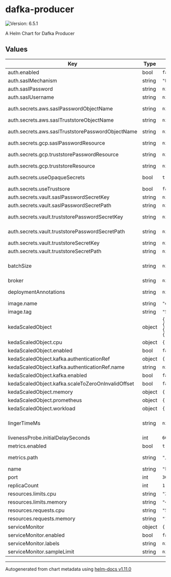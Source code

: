 # dafka-producer

![Version: 6.5.1](https://img.shields.io/badge/Version-6.5.1-informational?style=flat-square)

A Helm Chart for Dafka Producer

## Values

| Key | Type | Default | Description |
|-----|------|---------|-------------|
| auth.enabled | bool | `false` | should use authentication |
| auth.saslMechanism | string | `"PLAIN"` | sasl mechanism (PLAIN or SCRAM) |
| auth.saslPassword | string | `nil` | sasl password (not encrypted) |
| auth.saslUsername | string | `nil` | sasl username |
| auth.secrets.aws.saslPasswordObjectName | string | `nil` | aws secret object name for sasl password |
| auth.secrets.aws.saslTruststoreObjectName | string | `nil` | aws secret object name for truststore |
| auth.secrets.aws.saslTruststorePasswordObjectName | string | `nil` | aws secret object name for truststore password |
| auth.secrets.gcp.saslPasswordResource | string | `nil` | gcp secret resource for sasl password |
| auth.secrets.gcp.truststorePasswordResource | string | `nil` | gcp secret resource for truststore password |
| auth.secrets.gcp.truststoreResource | string | `nil` | gcp secret resource for truststore file |
| auth.secrets.useOpaqueSecrets | bool | `true` | should mount secrets to opaque secrets |
| auth.secrets.useTrustsore | bool | `false` | should use truststore |
| auth.secrets.vault.saslPasswordSecretKey | string | `nil` | vault secret key for sasl password |
| auth.secrets.vault.saslPasswordSecretPath | string | `nil` | vault secret path for sasl password |
| auth.secrets.vault.truststorePasswordSecretKey | string | `nil` | vault secret key for truststore password |
| auth.secrets.vault.truststorePasswordSecretPath | string | `nil` | vault secret path for truststore password |
| auth.secrets.vault.truststoreSecretKey | string | `nil` | vault secret key for truststore file |
| auth.secrets.vault.truststoreSecretPath | string | `nil` | vault secret path for truststore file |
| batchSize | string | `nil` | Batch processing config https://www.conduktor.io/kafka/kafka-producer-batching/ |
| broker | string | `nil` | the url of the kafka broker |
| deploymentAnnotations | string | `nil` | the annotations to add to the deployment |
| image.name | string | `"osskit/dafka-producer"` | the image name to use |
| image.tag | string | `"5.2"` | the image tag to use |
| kedaScaledObject | object | `{"cpu":{"enabled":false},"enabled":false,"kafka":{"authenticationRef":{"name":null},"enabled":false,"scaleToZeroOnInvalidOffset":false},"memory":{"enabled":false},"prometheus":{"enabled":false},"workload":{"enabled":false}}` | Keda [ScaledObject](https://keda.sh/docs/2.8/concepts/scaling-deployments/) configuration |
| kedaScaledObject.cpu | object | `{"enabled":false}` | set to enable CPU based scaler |
| kedaScaledObject.enabled | bool | `false` | set to enabel scaled object support |
| kedaScaledObject.kafka.authenticationRef | object | `{"name":null}` | A reference to [TriggerAuthentication](https://keda.sh/docs/2.8/concepts/authentication/) |
| kedaScaledObject.kafka.authenticationRef.name | string | `nil` | The name of the TriggerAuthentication |
| kedaScaledObject.kafka.enabled | bool | `false` | set to enable kafka based scaler |
| kedaScaledObject.kafka.scaleToZeroOnInvalidOffset | bool | `false` | enables scaling down to zero pods |
| kedaScaledObject.memory | object | `{"enabled":false}` | set to enable Memor based scaler |
| kedaScaledObject.prometheus | object | `{"enabled":false}` | set to enable Prometheus based scaler |
| kedaScaledObject.workload | object | `{"enabled":false}` | set to enable Workload based scaler |
| lingerTimeMs | string | `nil` | Batch processing config https://www.conduktor.io/kafka/kafka-producer-batching/ |
| livenessProbe.initialDelaySeconds | int | `60` |  |
| metrics.enabled | bool | `true` | should prometheus scrape this server |
| metrics.path | string | `"/metrics"` | a path prometheus should scrape metrics from |
| name | string | `"kafka-producer"` | name for this producer |
| port | int | `3000` | the port to use |
| replicaCount | int | `1` | pod count |
| resources.limits.cpu | string | `"200m"` | cpu limits |
| resources.limits.memory | string | `"400Mi"` | memory limits |
| resources.requests.cpu | string | `"50m"` | cpu requests |
| resources.requests.memory | string | `"100Mi"` | memory requests |
| serviceMonitor | object | `{"enabled":false,"labels":null,"sampleLimit":null}` | [ServiceMonitor](https://github.com/prometheus-operator/prometheus-operator/blob/main/Documentation/api.md#monitoring.coreos.com/v1.serviceMonitor) configuration |
| serviceMonitor.enabled | bool | `false` | set to enable service monitor support |
| serviceMonitor.labels | string | `nil` | set labels for the service monitor |
| serviceMonitor.sampleLimit | string | `nil` | set sample limit for the service monitor |

----------------------------------------------
Autogenerated from chart metadata using [helm-docs v1.11.0](https://github.com/norwoodj/helm-docs/releases/v1.11.0)
